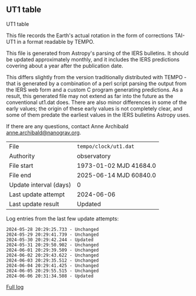 
## UT1 table

UT1 table

This file records the Earth's actual rotation in the form of
corrections TAI-UT1 in a format readable by TEMPO.

This file is generated from Astropy's parsing of the IERS
bulletins. It should be updated approximately monthly, and it
includes the IERS predictions covering about a year after the
publication date.

This differs slightly from the version traditionally distributed
with TEMPO - that is generated by a combination of a perl script
parsing the output from the IERS web form and a custom C program
generating predictions. As a result, this generated file may not
extend as far into the future as the conventional ut1.dat does.
There are also minor differences in some of the early values; the
origin of these early values is not completely clear, and some of
them predate the earliest values in the IERS bulletins Astropy uses.

If there are any questions, contact Anne Archibald
<anne.archibald@nanograv.org>.

|     |     |
|:--- |:--- |
| File | `tempo/clock/ut1.dat` |
| Authority | observatory |
| File start | 1973-01-02 MJD 41684.0 |
| File end | 2025-06-14 MJD 60840.0 |
| Update interval (days) | 0 |
| Last update attempt | 2024-06-06 |
| Last update result | Updated |

Log entries from the last few update attempts:
```
2024-05-28 20:29:25.733 - Unchanged
2024-05-29 20:29:41.739 - Unchanged
2024-05-30 20:29:42.244 - Updated
2024-05-31 20:29:50.902 - Unchanged
2024-06-01 20:29:39.509 - Unchanged
2024-06-02 20:29:43.622 - Unchanged
2024-06-03 20:29:35.512 - Unchanged
2024-06-04 20:29:41.425 - Unchanged
2024-06-05 20:29:55.515 - Unchanged
2024-06-06 20:31:34.508 - Updated
```
[Full log](https://raw.githubusercontent.com/ipta/pulsar-clock-corrections/main/log/tempo/clock/ut1.dat.log)
